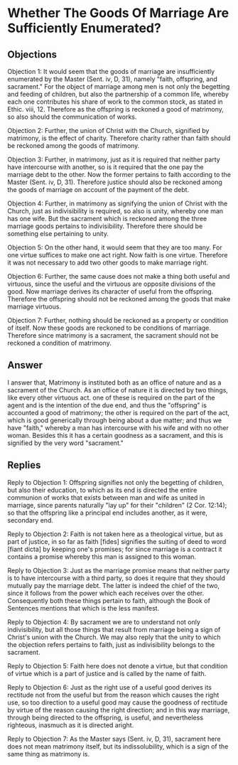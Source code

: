# Whether The Goods Of Marriage Are Sufficiently Enumerated?

## Objections

Objection 1: It would seem that the goods of marriage are insufficiently enumerated by the Master (Sent. iv, D, 31), namely "faith, offspring, and sacrament." For the object of marriage among men is not only the begetting and feeding of children, but also the partnership of a common life, whereby each one contributes his share of work to the common stock, as stated in Ethic. viii, 12. Therefore as the offspring is reckoned a good of matrimony, so also should the communication of works.

Objection 2: Further, the union of Christ with the Church, signified by matrimony, is the effect of charity. Therefore charity rather than faith should be reckoned among the goods of matrimony.

Objection 3: Further, in matrimony, just as it is required that neither party have intercourse with another, so is it required that the one pay the marriage debt to the other. Now the former pertains to faith according to the Master (Sent. iv, D, 31). Therefore justice should also be reckoned among the goods of marriage on account of the payment of the debt.

Objection 4: Further, in matrimony as signifying the union of Christ with the Church, just as indivisibility is required, so also is unity, whereby one man has one wife. But the sacrament which is reckoned among the three marriage goods pertains to indivisibility. Therefore there should be something else pertaining to unity.

Objection 5: On the other hand, it would seem that they are too many. For one virtue suffices to make one act right. Now faith is one virtue. Therefore it was not necessary to add two other goods to make marriage right.

Objection 6: Further, the same cause does not make a thing both useful and virtuous, since the useful and the virtuous are opposite divisions of the good. Now marriage derives its character of useful from the offspring. Therefore the offspring should not be reckoned among the goods that make marriage virtuous.

Objection 7: Further, nothing should be reckoned as a property or condition of itself. Now these goods are reckoned to be conditions of marriage. Therefore since matrimony is a sacrament, the sacrament should not be reckoned a condition of matrimony.

## Answer



I answer that, Matrimony is instituted both as an office of nature and as a sacrament of the Church. As an office of nature it is directed by two things, like every other virtuous act. one of these is required on the part of the agent and is the intention of the due end, and thus the "offspring" is accounted a good of matrimony; the other is required on the part of the act, which is good generically through being about a due matter; and thus we have "faith," whereby a man has intercourse with his wife and with no other woman. Besides this it has a certain goodness as a sacrament, and this is signified by the very word "sacrament."

## Replies

Reply to Objection 1: Offspring signifies not only the begetting of children, but also their education, to which as its end is directed the entire communion of works that exists between man and wife as united in marriage, since parents naturally "lay up" for their "children" (2 Cor. 12:14); so that the offspring like a principal end includes another, as it were, secondary end.

Reply to Objection 2: Faith is not taken here as a theological virtue, but as part of justice, in so far as faith [fides] signifies the suiting of deed to word [fiant dicta] by keeping one's promises; for since marriage is a contract it contains a promise whereby this man is assigned to this woman.

Reply to Objection 3: Just as the marriage promise means that neither party is to have intercourse with a third party, so does it require that they should mutually pay the marriage debt. The latter is indeed the chief of the two, since it follows from the power which each receives over the other. Consequently both these things pertain to faith, although the Book of Sentences mentions that which is the less manifest.

Reply to Objection 4: By sacrament we are to understand not only indivisibility, but all those things that result from marriage being a sign of Christ's union with the Church. We may also reply that the unity to which the objection refers pertains to faith, just as indivisibility belongs to the sacrament.

Reply to Objection 5: Faith here does not denote a virtue, but that condition of virtue which is a part of justice and is called by the name of faith.

Reply to Objection 6: Just as the right use of a useful good derives its rectitude not from the useful but from the reason which causes the right use, so too direction to a useful good may cause the goodness of rectitude by virtue of the reason causing the right direction; and in this way marriage, through being directed to the offspring, is useful, and nevertheless righteous, inasmuch as it is directed aright.

Reply to Objection 7: As the Master says (Sent. iv, D, 31), sacrament here does not mean matrimony itself, but its indissolubility, which is a sign of the same thing as matrimony is.